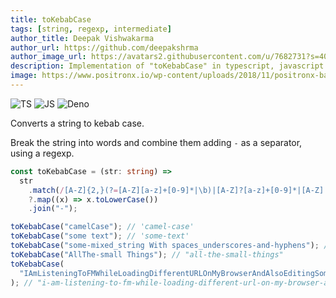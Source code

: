 ```yaml
---
title: toKebabCase
tags: [string, regexp, intermediate]
author_title: Deepak Vishwakarma
author_url: https://github.com/deepakshrma
author_image_url: https://avatars2.githubusercontent.com/u/7682731?s=400
description: Implementation of "toKebabCase" in typescript, javascript and deno.
image: https://www.positronx.io/wp-content/uploads/2018/11/positronx-banner-1152-1.jpg
---
```


![TS](https://img.shields.io/badge/supports-typescript-blue.svg?style=flat-square)
![JS](https://img.shields.io/badge/supports-javascript-yellow.svg?style=flat-square)
![Deno](https://img.shields.io/badge/supports-deno-green.svg?style=flat-square)

Converts a string to kebab case.

Break the string into words and combine them adding `-` as a separator, using a regexp.

```ts title="typescript"
const toKebabCase = (str: string) =>
  str
    .match(/[A-Z]{2,}(?=[A-Z][a-z]+[0-9]*|\b)|[A-Z]?[a-z]+[0-9]*|[A-Z]|[0-9]+/g)
    ?.map((x) => x.toLowerCase())
    .join("-");
```

```ts title="typescript"
toKebabCase("camelCase"); // 'camel-case'
toKebabCase("some text"); // 'some-text'
toKebabCase("some-mixed_string With spaces_underscores-and-hyphens"); // 'some-mixed-string-with-spaces-underscores-and-hyphens'
toKebabCase("AllThe-small Things"); // "all-the-small-things"
toKebabCase(
  "IAmListeningToFMWhileLoadingDifferentURLOnMyBrowserAndAlsoEditingSomeXMLAndHTML"
); // "i-am-listening-to-fm-while-loading-different-url-on-my-browser-and-also-editing-xml-and-html"
```
